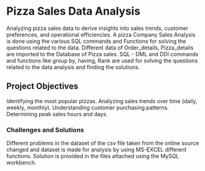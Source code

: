 # Pizza Sales Data Analysis 
Analyzing pizza sales data to derive insights into sales trends, customer preferences, and operational efficiencies.
A pizza Company Sales Analysis is done using the various SQL commands and Functions for solving the questions related to the data.
Different data of Order_details, Pizza_details are imported to the Database of Pizza sales.
SQL - DML and DDl commands and functions like group by, having, Rank are used for solving the questions related to the data analysis and finding the solutions.
## Project Objectives
Identifying the most popular pizzas.
Analyzing sales trends over time (daily, weekly, monthly).
Understanding customer purchasing patterns.
Determining peak sales hours and days.
###  Challenges and Solutions
Different problems in the dataset of the csv file taken from the online source changed and dataset is made for analysis by using MS-EXCEL different functions.
Solution is provided in the files attached using the MySQL workbench.
